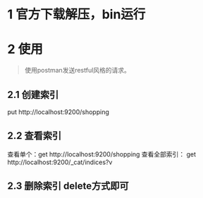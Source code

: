 # 1 官方下载解压，bin运行
# 2 使用
> 使用postman发送restful风格的请求。
## 2.1 创建索引
put http://localhost:9200/shopping
## 2.2 查看索引
查看单个：get http://localhost:9200/shopping
查看全部索引： get http://localhost:9200/_cat/indices?v
## 2.3 删除索引 delete方式即可
